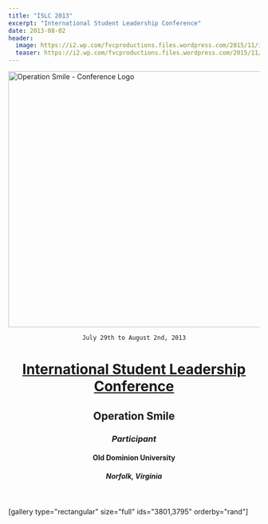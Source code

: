 ```yaml
---
title: "ISLC 2013"
excerpt: "International Student Leadership Conference"
date: 2013-08-02
header:
  image: https://i2.wp.com/fvcproductions.files.wordpress.com/2015/11/img_0164.jpg
  teaser: https://i2.wp.com/fvcproductions.files.wordpress.com/2015/11/img_0164.jpg
---
```


<img class="aligncenter size-full wp-image-3177" src="https://fvcproductions.files.wordpress.com/2015/11/conferencelogos-002-copy.png" alt="Operation Smile - Conference Logo" width="512" height="512" />

<div style="text-align:center;">

<code>July 29th to August 2nd, 2013</code>
<h1><a title="ISLC" href="http://studentprograms.operationsmile.org/events/islc/" target="_blank">International Student Leadership Conference</a></h1>
<h2>Operation Smile</h2>
<h3><i>Participant</i></h3>
<h4>Old Dominion University</h4>
<h5>Norfolk, Virginia</h5>

</div>

&nbsp;

[gallery type="rectangular" size="full" ids="3801,3795" orderby="rand"]
